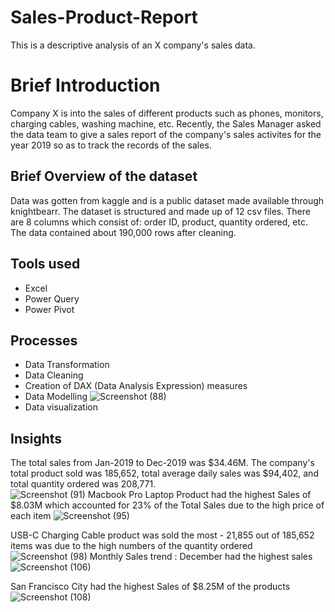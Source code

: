 # Sales-Product-Report
This is a descriptive analysis of an X company's sales data.
# Brief Introduction
Company X is into the sales of different products such as phones, monitors, charging cables, washing machine, etc. Recently, the Sales Manager asked the data team to give a sales report of the company's sales activites for the year 2019 so as to track the records of the sales. 
## Brief Overview of the dataset
Data was gotten from kaggle and is a public dataset made available through knightbearr. The dataset is structured and made up of 12 csv files. There are 8 columns which consist of: order ID, product, quantity ordered, etc. The data contained about 190,000 rows after cleaning. 
## Tools used
* Excel
* Power Query
* Power Pivot
## Processes
* Data Transformation
* Data Cleaning
* Creation of DAX (Data Analysis Expression) measures
* Data Modelling
![Screenshot (88)](https://user-images.githubusercontent.com/97789215/217859090-adc61f35-d6e5-4179-ad5e-dbfbf28e9bdb.png)
* Data visualization
## Insights
The total sales from Jan-2019 to Dec-2019 was $34.46M. The company's total product sold was 185,652, total average daily sales was $94,402, and total quantity ordered was 208,771.  
![Screenshot (91)](https://user-images.githubusercontent.com/97789215/217889042-b29f456a-0b0d-4fae-bd1b-aa5f1ca3d120.png)
Macbook Pro Laptop Product had the highest Sales of $8.03M which accounted for 23% of the Total Sales due to the high price of each item
![Screenshot (95)](https://user-images.githubusercontent.com/97789215/217894480-18ffedf9-2c37-4816-9d94-26bf31af631f.png)

USB-C Charging Cable product was sold the most - 21,855 out of 185,652 items was due to the high numbers of the quantity ordered
![Screenshot (98)](https://user-images.githubusercontent.com/97789215/217898213-a4b7ea7a-bb26-48fd-92fa-ddbc065d28b2.png)
Monthly Sales trend : December had the highest sales
![Screenshot (106)](https://user-images.githubusercontent.com/97789215/218143905-9a9376ab-d73d-4cfa-b886-4a557a6040b0.png)



San Francisco City had the highest Sales of $8.25M of the products
![Screenshot (108)](https://user-images.githubusercontent.com/97789215/218148111-3827b911-84bc-48fd-967c-aa66c07b353f.png)




